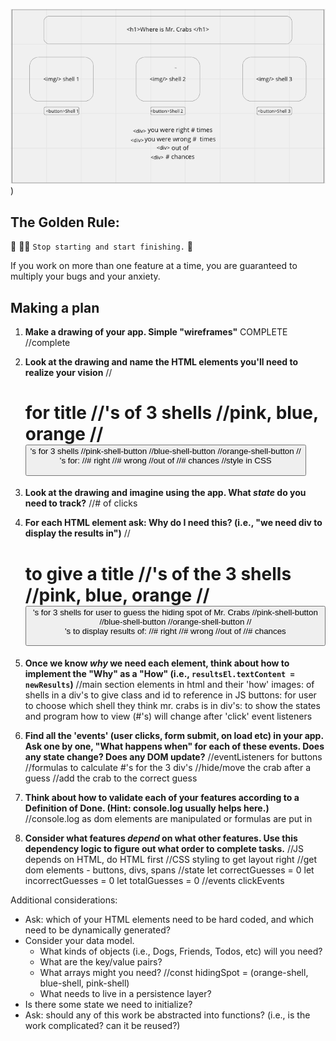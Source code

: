 ![wireframe for shell-game](./assets/shell-wireframe.png)
)


## The Golden Rule:

🦸 🦸‍♂️ `Stop starting and start finishing.` 🏁

If you work on more than one feature at a time, you are guaranteed to multiply your bugs and your anxiety.

## Making a plan

1. **Make a drawing of your app. Simple "wireframes"** COMPLETE
    //complete
1. **Look at the drawing and name the HTML elements you'll need to realize your vision** 
    //<h1> for title
    //<img>'s of 3 shells
        //pink, blue, orange
    //<button>'s for 3 shells
        //pink-shell-button
        //blue-shell-button
        //orange-shell-button
    //<div>'s for:
        //# right
        //# wrong
        //out of
        //# chances
    //style in CSS
1. **Look at the drawing and imagine using the app. What _state_ do you need to track?**
    //# of clicks
1. **For each HTML element ask: Why do I need this? (i.e., "we need div to display the results in")**
    //<h1> to give a title
    //<img>'s of the 3 shells
        //pink, blue, orange
    //<button>'s for 3 shells for user to guess the hiding spot of Mr. Crabs
        //pink-shell-button
        //blue-shell-button
        //orange-shell-button
    //<div>'s to display results of:
        //# right
        //# wrong
        //out of
        //# chances
1. **Once we know _why_ we need each element, think about how to implement the "Why" as a "How" (i.e., `resultsEl.textContent = newResults`)**
    //main section elements in html and their 'how'
        images: of shells in a div's to give class and id to reference in JS
        buttons: for user to choose which shell they think mr. crabs is in
        div's: to show the states and program how to view (#'s) will change after 'click' event listeners
1. **Find all the 'events' (user clicks, form submit, on load etc) in your app. Ask one by one, "What happens when" for each of these events. Does any state change? Does any DOM update?**
    //eventListeners for buttons
    //formulas to calculate #'s for the 3 div's
    //hide/move the crab after a guess
    //add the crab to the correct guess

1. **Think about how to validate each of your features according to a Definition of Done. (Hint: console.log usually helps here.)**
    //console.log as dom elements are manipulated or formulas are put in
1. **Consider what features _depend_ on what other features. Use this dependency logic to figure out what order to complete tasks.**
    //JS depends on HTML, do HTML first
    //CSS styling to get layout right
    //get dom elements - buttons, divs, spans
    //state 
        let correctGuesses = 0
        let incorrectGuesses = 0
        let totalGuesses = 0
    //events
        clickEvents



Additional considerations:

-   Ask: which of your HTML elements need to be hard coded, and which need to be dynamically generated?
-   Consider your data model.
    -   What kinds of objects (i.e., Dogs, Friends, Todos, etc) will you need?
    -   What are the key/value pairs?
    -   What arrays might you need?
            //const hidingSpot = (orange-shell, blue-shell, pink-shell)
    -   What needs to live in a persistence layer?
-   Is there some state we need to initialize?
-   Ask: should any of this work be abstracted into functions? (i.e., is the work complicated? can it be reused?)
